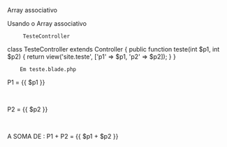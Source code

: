 Array associativo

 Usando o Array associativo

         TesteController

class TesteController extends Controller
{
    public function teste(int $p1, int $p2) {
        return view('site.teste', ['p1' => $p1, 'p2' => $p2]);
    }
}


        Em teste.blade.php

P1 = {{ $p1 }}

<br>

P2 = {{ $p2 }}

<br>

A SOMA DE : P1 + P2 = {{ $p1 + $p2 }}